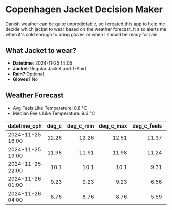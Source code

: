 
# Copenhagen Jacket Decision Maker

Danish weather can be quite unpredictable, so I created this app to help me decide which jacket to wear based on the weather forecast. 
It also alerts me when it's cold enough to bring gloves or when I should be ready for rain.

## What Jacket to wear?

- **Datetime**: 2024-11-25 14:05
- **Jacket**: Regular Jacket and T-Shirt
- **Rain?** Optional
- **Gloves?** No

## Weather Forecast
- Avg Feels Like Temperature: 8.8 °C
- Median Feels Like Temperature: 9.3 °C

| datetime_cph     |   deg_c |   deg_c_min |   deg_c_max |   deg_c_feels | weather   | wind   | rain   |
|:-----------------|--------:|------------:|------------:|--------------:|:----------|:-------|:-------|
| 2024-11-25 16:00 |   12.26 |       12.26 |       12.51 |         11.37 | Clouds    | High   | None   |
| 2024-11-25 19:00 |   11.98 |       11.91 |       11.98 |         11.24 | Rain      | High   | Low    |
| 2024-11-25 22:00 |   10.1  |       10.1  |       10.1  |          9.31 | Rain      | Low    | Low    |
| 2024-11-26 01:00 |    9.23 |        9.23 |        9.23 |          6.56 | Clouds    | High   | None   |
| 2024-11-26 04:00 |    8.76 |        8.76 |        8.76 |          5.59 | Clouds    | High   | None   |
        